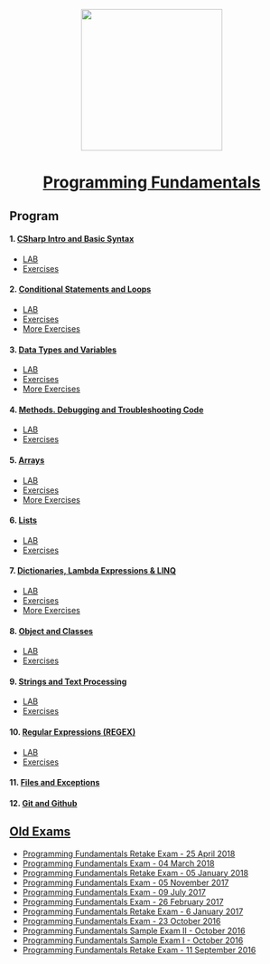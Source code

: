 <p align="center"><img src="http://spaceappschallengebulgaria.eu/sites/default/files/softuni.png" width = 250 /></p>

# <a href="https://softuni.bg/trainings/1939/programming-fundamentals-may-2018"><p align="center"> Programming Fundamentals <p></a>

## Program
#### 1. <a href="https://github.com/kallyy7/Programming-Fundamentals/tree/master/CSharp%20Intro%20and%20Basic%20Syntax" > CSharp Intro and Basic Syntax </a>
- <a href="https://github.com/kallyy7/Programming-Fundamentals/tree/master/CSharp%20Intro%20and%20Basic%20Syntax/LAB" > LAB </a>
- <a href="https://github.com/kallyy7/Programming-Fundamentals/tree/master/CSharp%20Intro%20and%20Basic%20Syntax/Exercises" > Exercises </a>
#### 2. <a href="https://github.com/kallyy7/Programming-Fundamentals/tree/master/CSharpConditionalStatementsAndLoops" > Conditional Statements and Loops </a>
- <a href="https://github.com/kallyy7/Programming-Fundamentals/tree/master/CSharp%20Intro%20and%20Basic%20Syntax/LAB" > LAB </a>
- <a href="https://github.com/kallyy7/Programming-Fundamentals/tree/master/CSharpConditionalStatementsAndLoops/EXERCISES" > Exercises </a>
- <a href="https://github.com/kallyy7/Programming-Fundamentals/tree/master/CSharpConditionalStatementsAndLoops/More-Exercises" > More Exercises </a>
#### 3. <a href="https://github.com/kallyy7/Programming-Fundamentals/tree/master/CSharp%20Intro%20and%20Basic%20Syntax/LAB" > Data Types and Variables </a>
- <a href="https://github.com/kallyy7/Programming-Fundamentals/tree/master/Data%20Types%20and%20Variables/LAB" > LAB </a>
- <a href="https://github.com/kallyy7/Programming-Fundamentals/tree/master/Data%20Types%20and%20Variables/Exercises" > Exercises </a>
- <a href="https://github.com/kallyy7/Programming-Fundamentals/tree/master/Data%20Types%20and%20Variables/More-Exercises" > More Exercises </a>
#### 4. <a href="https://github.com/kallyy7/Programming-Fundamentals/tree/master/Methods.%20Debugging%20and%20Troubleshooting%20Code" > Methods. Debugging and Troubleshooting Code </a>
- <a href="https://github.com/kallyy7/Programming-Fundamentals/tree/master/Methods.%20Debugging%20and%20Troubleshooting%20Code/LAB" > LAB </a>
- <a href="https://github.com/kallyy7/Programming-Fundamentals/tree/master/Methods.%20Debugging%20and%20Troubleshooting%20Code/Exercises" > Exercises </a>
#### 5. <a href="https://github.com/kallyy7/Programming-Fundamentals/tree/master/Arrays" > Arrays </a>
- <a href="https://github.com/kallyy7/Programming-Fundamentals/tree/master/Arrays/Lab" > LAB </a>
- <a href="https://github.com/kallyy7/Programming-Fundamentals/tree/master/Arrays/Exercises" > Exercises </a>
- <a href="https://github.com/kallyy7/Programming-Fundamentals/tree/master/Arrays/More%20Exercises" > More Exercises </a>
#### 6. <a href="https://github.com/kallyy7/Programming-Fundamentals/tree/master/Lists" > Lists </a>
- <a href="https://github.com/kallyy7/Programming-Fundamentals/tree/master/Lists/LAB" > LAB </a>
- <a href="https://github.com/kallyy7/Programming-Fundamentals/tree/master/Lists" > Exercises </a>
#### 7. <a href="https://github.com/kallyy7/Programming-Fundamentals/tree/master/Lists" > Dictionaries, Lambda Expressions & LINQ </a>
- <a href="https://github.com/kallyy7/Programming-Fundamentals/tree/master/Dictionaries-%20Lambda%20Expressions%20and%20LINQ/LAB" > LAB </a>
- <a href="https://github.com/kallyy7/Programming-Fundamentals/tree/master/Dictionaries-%20Lambda%20Expressions%20and%20LINQ/Exercises" > Exercises </a>
- <a href="https://github.com/kallyy7/Programming-Fundamentals/tree/master/Dictionaries-%20Lambda%20Expressions%20and%20LINQ/More%20Exercises" > More Exercises </a>
#### 8. <a href="https://github.com/kallyy7/Programming-Fundamentals/tree/master/Objects%20and%20Classes" > Object and Classes </a>
- <a href="https://github.com/kallyy7/Programming-Fundamentals/tree/master/Objects%20and%20Classes/LAB" > LAB </a>
- <a href="https://github.com/kallyy7/Programming-Fundamentals/tree/master/Objects%20and%20Classes/Exercises" > Exercises </a>
#### 9. <a href="https://github.com/kallyy7/Programming-Fundamentals/tree/master/Strings%20and%20Text%20Processing" > Strings and Text Processing </a>
- <a href="https://github.com/kallyy7/Programming-Fundamentals/upload/master/Strings%20and%20Text%20Processing/LAB" > LAB </a>
- <a href="" > Exercises </a>
#### 10. <a href="https://github.com/kallyy7/Programming-Fundamentals/tree/master/Regular%20Expressions-REGEX" > Regular Expressions (REGEX) </a>
- <a href="https://github.com/kallyy7/Programming-Fundamentals/tree/master/Regular%20Expressions-REGEX/Lab" > LAB </a>
- <a href="https://github.com/kallyy7/Programming-Fundamentals/tree/master/Regular%20Expressions-REGEX/Exercises" > Exercises </a>
#### 11. <a href="" > Files and Exceptions </a>

#### 12. <a href="" > Git and Github </a>

##  <a href="https://github.com/kallyy7/Programming-Fundamentals/tree/master/Old%20Exams" > Old Exams </a>
- <a href="https://github.com/kallyy7/Programming-Fundamentals/tree/master/Old%20Exams/Programming%20Fundamentals%20Retake%20Exam%20-%2025%20April%202018" > Programming Fundamentals Retake Exam - 25 April 2018 </a>
- <a href="https://github.com/kallyy7/Programming-Fundamentals/tree/master/Old%20Exams/Programming%20Fundamentals%20Exam%20-%2004%20March%202018" > Programming Fundamentals Exam - 04 March 2018 </a>
- <a href="https://github.com/kallyy7/Programming-Fundamentals/tree/master/Old%20Exams/Programming%20Fundamentals%20Retake%20Exam%20-%2005%20January" > Programming Fundamentals Retake Exam - 05 January 2018 </a>
- <a href="https://github.com/kallyy7/Programming-Fundamentals/tree/master/Old%20Exams/Programming%20Fundamentals%20Exam%20-%2005%20November%202017" > Programming Fundamentals Exam - 05 November 2017 </a>
- <a href="https://github.com/kallyy7/Programming-Fundamentals/tree/master/Old%20Exams/Programming%20Fundamentals%20Exam%20-%2009%20July%202017" > Programming Fundamentals Exam - 09 July 2017</a>
- <a href="https://github.com/kallyy7/Programming-Fundamentals/tree/master/Old%20Exams/Programming%20Fundamentals%20Exam%20-%2026%20February%202017" > Programming Fundamentals Exam - 26 February 2017 </a>
- <a href="https://github.com/kallyy7/Programming-Fundamentals/tree/master/Old%20Exams/Programming%20Fundamentals%20Retake%20Exam%20-%20%206%20January%202017" > Programming Fundamentals Retake Exam - 6 January 2017 </a>
- <a href="https://github.com/kallyy7/Programming-Fundamentals/tree/master/Old%20Exams/Programming%20Fundamentals%20Exam%20-%2023%20October%202016" > Programming Fundamentals Exam - 23 October 2016 </a>
- <a href="https://github.com/kallyy7/Programming-Fundamentals/tree/master/Old%20Exams/Programming%20Fundamentals%20Sample%20Exam%20II%20-%20October%202016" > Programming Fundamentals Sample Exam II - October 2016 </a>
- <a href="https://github.com/kallyy7/Programming-Fundamentals/tree/master/Old%20Exams/Programming%20Fundamentals%20Sample%20Exam%20I%20-%20October%202016" > Programming Fundamentals Sample Exam I - October 2016 </a>
- <a href="https://github.com/kallyy7/Programming-Fundamentals/tree/master/Old%20Exams/Programming%20Fundamentals%20Retake%20Exam%20-%2011%20September%202016" > Programming Fundamentals Retake Exam - 11 September 2016 </a>
